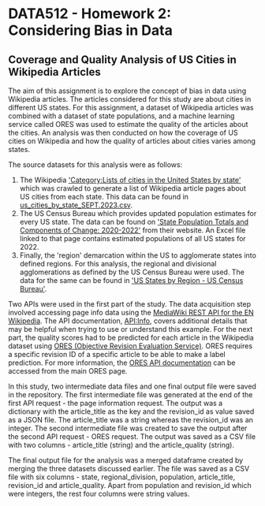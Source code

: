 # DATA512 - Homework 2: Considering Bias in Data
## Coverage and Quality Analysis of US Cities in Wikipedia Articles

The aim of this assignment is to explore the concept of bias in data using Wikipedia articles. The articles considered for this study are about cities in different US states. For this assignment, a dataset of Wikipedia articles was combined with a dataset of state populations, and a machine learning service called ORES was used to estimate the quality of the articles about the cities. An analysis was then conducted on how the coverage of US cities on Wikipedia and how the quality of articles about cities varies among states.

The source datasets for this analysis were as follows:
1. The Wikipedia ['Category:Lists of cities in the United States by state'](https://en.wikipedia.org/wiki/Category:Lists_of_cities_in_the_United_States_by_state) which was crawled to generate a list of Wikipedia article pages about US cities from each state. This data can be found in [us_cities_by_state_SEPT.2023.csv](https://drive.google.com/file/d/1khouDmMaZyKo0y5WkFj4lu7g8o35x_98/view?usp=sharing).
2. The US Census Bureau which provides updated population estimates for every US state. The data can be found on ['State Population Totals and Components of Change: 2020-2022'](https://www.census.gov/data/tables/time-series/demo/popest/2020s-state-total.html) from their website. An Excel file linked to that page contains estimated populations of all US states for 2022. 
3. Finally, the 'region' demarcation within the US to agglomerate states into defined regions. For this analysis, the regional and divisional agglomerations as defined by the US Census Bureau were used. The data for the same can be found in ['US States by Region - US Census Bureau'](https://docs.google.com/spreadsheets/d/14Sjfd_u_7N9SSyQ7bmxfebF_2XpR8QamvmNntKDIQB0/edit?usp=sharing).

Two APIs were used in the first part of the study. The data acquisition step involved accessing page info data using the [MediaWiki REST API for the EN Wikipedia](https://www.mediawiki.org/wiki/API:Main_page). The API documentation, [API:Info](https://www.mediawiki.org/wiki/API:Info), covers additional details that may be helpful when trying to use or understand this example. For the next part, the quality scores had to be predicted for each article in the Wikipedia dataset using [ORES (Objective Revision Evaluation Service)](https://www.mediawiki.org/wiki/ORES). ORES requires a specific revision ID of a specific article to be able to make a label prediction. For more information, the [ORES API documentation](https://ores.wikimedia.org/) can be accessed from the main ORES page.

In this study, two intermediate data files and one final output file were saved in the repository. The first intermediate file was generated at the end of the first API request - the page information request. The output was a dictionary with the article_title as the key and the revision_id as value saved as a JSON file. The article_title was a string whereas the revision_id was an integer. The second intermediate file was created to save the output after the second API request - ORES request. The output was saved as a CSV file with two columns - article_title (string) and the article_quality (string).

The final output file for the analysis was a merged dataframe created by merging the three datasets discussed earlier. The file was saved as a CSV file with six columns - state, regional_division, population, article_title, revision_id and article_quality. Apart from population and revision_id which were integers, the rest four columns were string values.


